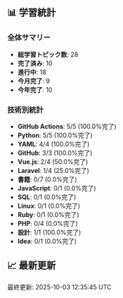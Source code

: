 ## 📊 学習統計

### 全体サマリー
- **総学習トピック数**: 28
- **完了済み**: 10
- **進行中**: 18
- **今月完了**: 9
- **今年完了**: 10

### 技術別統計
- **GitHub Actions**: 5/5 (100.0%完了)
- **Python**: 5/5 (100.0%完了)
- **YAML**: 4/4 (100.0%完了)
- **GitHub**: 3/3 (100.0%完了)
- **Vue.js**: 2/4 (50.0%完了)
- **Laravel**: 1/4 (25.0%完了)
- **書籍**: 0/7 (0.0%完了)
- **JavaScript**: 0/1 (0.0%完了)
- **SQL**: 0/1 (0.0%完了)
- **Linux**: 0/1 (0.0%完了)
- **Ruby**: 0/1 (0.0%完了)
- **PHP**: 0/4 (0.0%完了)
- **設計**: 1/1 (100.0%完了)
- **Idea**: 0/1 (0.0%完了)
## 📈 最新更新

最終更新: 2025-10-03 12:35:45 UTC